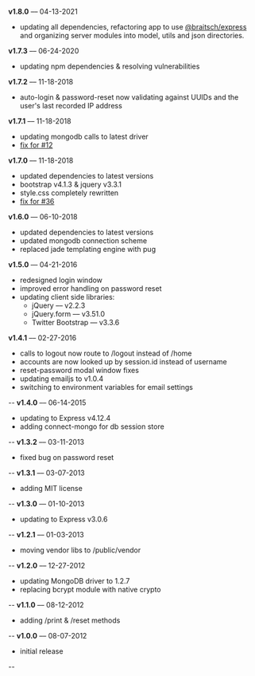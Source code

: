 **v1.8.0** –– 04-13-2021

* updating all dependencies, refactoring app to use [@braitsch/express](https://www.npmjs.com/package/@braitsch/express) and organizing server modules into model, utils and json directories.

**v1.7.3** –– 06-24-2020

* updating npm dependencies & resolving vulnerabilities

**v1.7.2** –– 11-18-2018

* auto-login & password-reset now validating against UUIDs and the user's last recorded IP address

**v1.7.1** –– 11-18-2018

* updating mongodb calls to latest driver
* [fix for #12](https://github.com/braitsch/node-login/pull/12)

**v1.7.0** –– 11-18-2018

* updated dependencies to latest versions
* bootstrap v4.1.3 & jquery v3.3.1
* style.css completely rewritten
* [fix for #36](https://github.com/braitsch/node-login/issues/36)

**v1.6.0** –– 06-10-2018

* updated dependencies to latest versions
* updated mongodb connection scheme
* replaced jade templating engine with pug

**v1.5.0** –– 04-21-2016

* redesigned login window
* improved error handling on password reset
* updating client side libraries:
	* jQuery –– v2.2.3
	* jQuery.form –– v3.51.0
	* Twitter Bootstrap –– v3.3.6

**v1.4.1** –– 02-27-2016

* calls to logout now route to /logout instead of /home
* accounts are now looked up by session.id instead of username
* reset-password modal window fixes
* updating emailjs to v1.0.4
* switching to environment variables for email settings

--
**v1.4.0** –– 06-14-2015

* updating to Express v4.12.4
* adding connect-mongo for db session store

--
**v1.3.2** –– 03-11-2013

* fixed bug on password reset

--
**v1.3.1** –– 03-07-2013

* adding MIT license

--
**v1.3.0** –– 01-10-2013

* updating to Express v3.0.6

--
**v1.2.1** –– 01-03-2013

* moving vendor libs to /public/vendor

--
**v1.2.0** –– 12-27-2012

* updating MongoDB driver to 1.2.7
* replacing bcrypt module with native crypto

--
**v1.1.0** –– 08-12-2012

* adding /print & /reset methods

--
**v1.0.0** –– 08-07-2012

* initial release

--